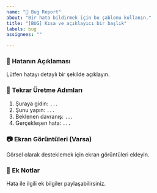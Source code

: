 ```yaml
---
name: "🐞 Bug Report"
about: "Bir hata bildirmek için bu şablonu kullanın."
title: "[BUG] Kısa ve açıklayıcı bir başlık"
labels: bug
assignees: ""

---
```


### 🐛 Hatanın Açıklaması
Lütfen hatayı detaylı bir şekilde açıklayın.

### 🔄 Tekrar Üretme Adımları
1. Şuraya gidin: `...`
2. Şunu yapın: `...`
3. Beklenen davranış: `...`
4. Gerçekleşen hata: `...`

### 📷 Ekran Görüntüleri (Varsa)
Görsel olarak desteklemek için ekran görüntüleri ekleyin.

### 📝 Ek Notlar
Hata ile ilgili ek bilgiler paylaşabilirsiniz.
